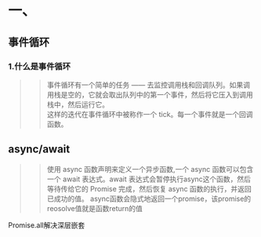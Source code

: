 # 一、
## 事件循环
### 1.什么是事件循环
>> 事件循环有一个简单的任务 —— 去监控调用栈和回调队列。如果调用栈是空的，它就会取出队列中的第一个事件，然后将它压入到调用栈中，然后运行它。  
   这样的迭代在事件循环中被称作一个 tick。每一个事件就是一个回调函数。
 
## async/await
>> 使用 async 函数声明来定义一个异步函数,一个 async 函数可以包含一个 await 表达式。await 表达式会暂停执行async这个函数，然后等待传给它的 Promise 完成，然后恢复 async 函数的执行，并返回已成功的值。
async函数会隐式地返回一个promise，该promise的reosolve值就是函数return的值

Promise.all解决深层嵌套
